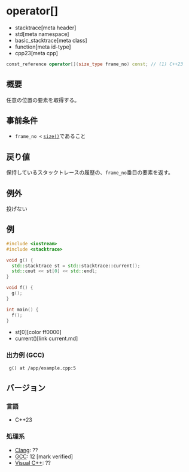 # operator[]
* stacktrace[meta header]
* std[meta namespace]
* basic_stacktrace[meta class]
* function[meta id-type]
* cpp23[meta cpp]

```cpp
const_reference operator[](size_type frame_no) const; // (1) C++23
```

## 概要
任意の位置の要素を取得する。


## 事前条件
- `frame_no <` [`size()`](size.md)であること


## 戻り値
保持しているスタックトレースの履歴の、`frame_no`番目の要素を返す。


## 例外
投げない


## 例
```cpp example
#include <iostream>
#include <stacktrace>

void g() {
  std::stacktrace st = std::stacktrace::current();
  std::cout << st[0] << std::endl;
}

void f() {
  g();
}

int main() {
  f();
}
```
* st[0][color ff0000]
* current()[link current.md]

### 出力例 (GCC)
```
 g() at /app/example.cpp:5
```


## バージョン
### 言語
- C++23

### 処理系
- [Clang](/implementation.md#clang): ??
- [GCC](/implementation.md#gcc): 12 [mark verified]
- [Visual C++](/implementation.md#visual_cpp): ??
